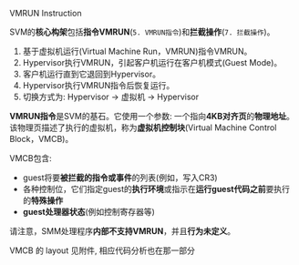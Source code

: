 VMRUN Instruction

SVM的**核心构架**包括**指令VMRUN**(`5. VMRUN指令`)和**拦截操作**(`7. 拦截操作`)。

1. 基于虚拟机运行(Virtual Machine Run，VMRUN)指令VMRUN。
2. Hypervisor执行VMRUN，引起客户机运行在客户机模式(Guest Mode)。
3. 客户机运行直到它退回到Hypervisor。
4. Hypervisor执行VMRUN指令后恢复运行。
5. 切换方式为: Hypervisor -> 虚拟机 -> Hypervisor

**VMRUN指令**是SVM的基石。它使用一个参数: 一个指向**4KB对齐页**的**物理地址**。该物理页描述了执行的虚拟机，称为**虚拟机控制块**(Virtual Machine Control Block，VMCB)。

VMCB包含: 
* guest将要**被拦截的指令或事件**的列表(例如，写入CR3)
* 各种控制位，它们指定guest的**执行环境**或指示在**运行guest代码之前**要执行的**特殊操作**
* **guest处理器状态**(例如控制寄存器等)

请注意，SMM处理程序**内部不支持VMRUN**，并且**行为未定义**。

VMCB 的 layout 见附件, 相应代码分析也在那一部分
